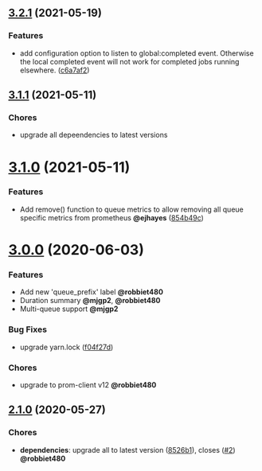 <a name="3.2.1"></a>
## [3.2.1](https://github.com/pbadenski/bull-prom/compare/v3.1.1...v3.2.1) (2021-05-19)


### Features

* add configuration option to listen to global:completed event. Otherwise the local completed event will not work for completed jobs running elsewhere. ([c6a7af2](https://github.com/pbadenski/bull-prom/commit/c6a7af2693d09c9a5bdfb6910f56e61cce83ddee))



<a name="3.1.1"></a>
## [3.1.1](https://github.com/pbadenski/bull-prom/compare/v3.1.0...v3.1.1) (2021-05-11)

### Chores

* upgrade all depeendencies to latest versions

<a name="3.1.0"></a>
# [3.1.0](https://github.com/pbadenski/bull-prom/compare/v3.0.0...v3.1.0) (2021-05-11)

### Features

* Add remove() function to queue metrics to allow removing all queue specific metrics from prometheus **@ejhayes** ([854b49c](https://github.com/pbadenski/bull-prom/commit/854b49c861f5dac7471790ba4e37aa5cb6d3d641))

<a name="3.0.0"></a>
# [3.0.0](https://github.com/pbadenski/bull-prom/compare/v2.1.0...v3.0.0) (2020-06-03)

### Features

* Add new 'queue_prefix' label **@robbiet480**
* Duration summary **@mjgp2**, **@robbiet480**
* Multi-queue support **@mjgp2**

### Bug Fixes

* upgrade yarn.lock ([f04f27d](https://github.com/pbadenski/bull-prom/commit/f04f27d4132f7d1f766c5f63867a329aaf3d45b7))

### Chores

* upgrade to prom-client v12 **@robbiet480**

<a name="2.1.0"></a>
## [2.1.0](https://github.com/pbadenski/bull-prom/compare/v2.0.0...v2.1.0) (2020-05-27)

### Chores

* **dependencies**: upgrade all to latest version ([8526b1](https://github.com/pbadenski/bull-prom/commit/8526b1)), closes ([#2](https://github.com/pbadenski/bull-prom/issues/2)) **@robbiet480**
